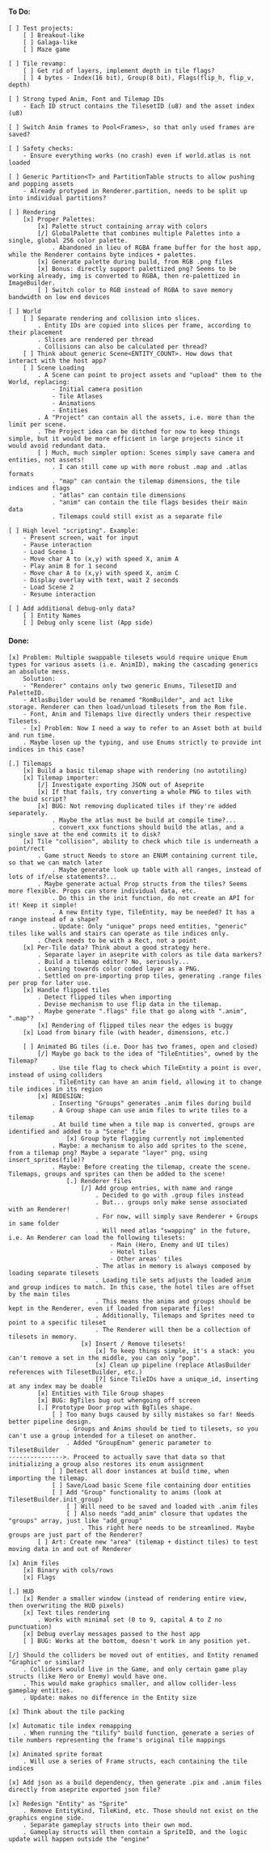#### To Do:

    [ ] Test projects:
        [ ] Breakout-like
        [ ] Galaga-like
        [ ] Maze game

    [ ] Tile revamp:
        [ ] Get rid of layers, implement depth in tile flags?
        [ ] 4 bytes - Index(16 bit), Group(8 bit), Flags(flip_h, flip_v, depth)

    [ ] Strong typed Anim, Font and Tilemap IDs
        - Each ID struct contains the TilesetID (u8) and the asset index (u8)

    [ ] Switch Anim frames to Pool<Frames>, so that only used frames are saved?

    [ ] Safety checks:
        - Ensure everything works (no crash) even if world.atlas is not loaded

    [ ] Generic Partition<T> and PartitionTable structs to allow pushing and popping assets
        - Already protyped in Renderer.partition, needs to be split up into individual partitions?
    
    [ ] Rendering
        [x] Proper Palettes:
            [x] Palette struct containing array with colors
            [/] GlobalPalette that combines multiple Palettes into a single, global 256 color palette.
                . Abandoned in lieu of RGBA frame buffer for the host app, while the Renderer contains byte indices + palettes.
            [x] Generate palette during build, from RGB .png files
            [x] Bonus: directly support palettized png? Seems to be working already, img is converted to RGBA, then re-palettized in ImageBuilder.
            [ ] Switch color to RGB instead of RGBA to save memory bandwidth on low end devices

    [ ] World
        [ ] Separate rendering and collision into slices.
            . Entity IDs are copied into slices per frame, according to their placement
            . Slices are rendered per thread
            . Collisions can also be calculated per thread?
        [ ] Think about generic Scene<ENTITY_COUNT>. How dows that interact with the host app?
        [ ] Scene Loading
            . A Scene can point to project assets and "upload" them to the World, replacing:
                - Initial camera position
                - Tile Atlases
                - Animations
                - Entities
            . A "Project" can contain all the assets, i.e. more than the limit per scene.
            . The Project idea can be ditched for now to keep things simple, but it would be more efficient in large projects since it would avoid redundant data.
            [ ] Much, much simpler option: Scenes simply save camera and entities, not assets!
                . I can still come up with more robust .map and .atlas formats
                . "map" can contain the tilemap dimensions, the tile indices and flags
                . "atlas" can contain tile dimensions
                . "anim" can contain the tile flags besides their main data
                . Tilemaps could still exist as a separate file

    [ ] High level "scripting". Example:
        - Present screen, wait for input
        - Pause interaction
        - Load Scene 1
        - Move char A to (x,y) with speed X, anim A
        - Play anim B for 1 second
        - Move char A to (x,y) with speed X, anim C
        - Display overlay with text, wait 2 seconds
        - Load Scene 2
        - Resume interaction
    
    [ ] Add additional debug-only data?
        [ ] Entity Names
        [ ] Debug only scene list (App side)

#### Done:

    [x] Problem: Multiple swappable tilesets would require unique Enum types for various assets (i.e. AnimID), making the cascading generics an absolute mess.
        Solution:
        - "Renderer" contains only two generic Enums, TilesetID and PaletteID.
        - AtlasBuilder would be renamed "RomBuilder", and act like storage. Renderer can then load/unload tilesets from the Rom file.
        - Font, Anim and Tilemaps live directly unders their respective Tilesets.
        - [x] Problem: Now I need a way to refer to an Asset both at build and run time.
        . Maybe losen up the typing, and use Enums strictly to provide int indices in this case?

    [.] Tilemaps
        [x] Build a basic tilemap shape with rendering (no autotiling)
        [x] Tilemap importer:
            [/] Investigate exporting JSON out of Aseprite
            [x] If that fails, try converting a whole PNG to tiles with the buid script?
            [x] BUG: Not removing duplicated tiles if they're added separately.
                . Maybe the atlas must be build at compile time?...
                . convert_xxx functions should build the atlas, and a single save at the end commits it to disk?
        [x] Tile "collision", ability to check which tile is underneath a point/rect
            . Game struct Needs to store an ENUM containing current tile, so that we can match later
                . Maybe generate look up table with all ranges, instead of lots of if/else statements?...
            . Maybe generate actual Prop structs from the tiles? Seems more flexible. Props can store individual data, etc.
                . Do this in the init function, do not create an API for it! Keep it simple!
                . A new Entity type, TileEntity, may be needed? It has a range instead of a shape?
                . Update: Only "unique" props need entities, "generic" tiles like walls and stairs can operate as tile indices only.
            . Check needs to be with a Rect, not a point
        [x] Per-Tile data? Think about a good strategy here.
            . Separate layer in aseprite with colors as tile data markers?
            . Build a tilemap editor? No, seriously...
            . Leaning towards color coded layer as a PNG.
            . Settled on pre-importing prop tiles, generating .range files per prop for later use.
        [x] Handle flipped tiles
            . Detect flipped tiles when importing
            . Devise mechanism to use flip data in the tilemap.
            . Maybe generate ".flags" file that go along with ".anim", ".map"?
            [x] Rendering of flipped tiles near the edges is buggy
        [x] Load from binary file (with header, dimensions, etc.)

        [ ] Animated BG tiles (i.e. Door has two frames, open and closed)
            [/] Maybe go back to the idea of "TileEntities", owned by the Tilemap?
                . Use tile flag to check which TileEntity a point is over, instead of using colliders
                . TileEntity can have an anim field, allowing it to change tile indices in its region
            [x] REDESIGN:
                . Inserting "Groups" generates .anim files during build
                . A Group shape can use anim files to write tiles to a tilemap
                . At build time when a tile map is converted, groups are identified and added to a "Scene" file
                    [x] Group byte flagging currently not implemented
                . Maybe: a mechanism to also add sprites to the scene, from a tilemap png? Maybe a separate "layer" png, using insert_sprites(file)?
                . Maybe: Before creating the tilemap, create the scene. Tilemaps, groups and sprites can then be added to the scene!
                    [.] Renderer files
                        [/] Add group entries, with name and range
                            . Decided to go with .group files instead
                            . But... groups only make sense associated with an Renderer!
                            . For now, will simply save Renderer + Groups in same folder
                            . Will need atlas "swapping" in the future, i.e. An Renderer can load the following tilesets:
                                - Main (Hero, Enemy and UI tiles)
                                - Hotel tiles
                                - Other areas' tiles
                            . The atlas in memory is always composed by loading separate tilesets
                            . Loading tile sets adjusts the loaded anim and group indices to match. In this case, the hotel tiles are offset by the main tiles
                            . This means the anims and groups should be kept in the Renderer, even if loaded from separate files!
                            . Additionally, Tilemaps and Sprites need to point to a specific tileset
                            . The Renderer will then be a collection of tilesets in memory.
                        [x] Insert / Remove tilesets!
                            [x] To keep things simple, it's a stack: you can't remove a set in the middle, you can only "pop".
                            [x] Clean up pipeline (replace AtlasBuilder references with TilesetBuilder, etc.)
                            [?] Since TileIDs have a unique_id, inserting at any index may be doable
            [x] Entities with Tile Group shapes
            [x] BUG: BgTiles bug out whengoing off screen
            [.] Prototype Door prop with BgTiles shape.
                [ ] Too many bugs caused by silly mistakes so far! Needs better pipeline design.
                    . Groups and Anims should be tied to tilesets, so you can't use a group intended for a tileset on another.
                    . Added "GroupEnum" generic parameter to TilesetBuilder
    --------------->. Proceed to actually save that data so that initializing a group also restores its enum assignment
                [ ] Detect all door instances at build time, when importing the tilemap.
                [ ] Save/Load basic Scene file containing door entities
                [ ] Add "Group" functionality to anims (look at TilesetBuilder.init_group)
                    [ ] Will need to be saved and loaded with .anim files
                    [ ] Also needs "add_anim" closure that updates the "groups" array, just like "add_group"
                        . This right here needs to be streamlined. Maybe groups are just part of the Renderer?
            [ ] Art: Create new "area" (tilemap + distinct tiles) to test moving data in and out of Renderer

    [x] Anim files
        [x] Binary with cols/rows
        [x] Flags

    [.] HUD
        [x] Render a smaller window (instead of rendering entire view, then overwriting the HUD pixels)
        [x] Text tiles rendering
            . Works with minimal set (0 to 9, capital A to Z no punctuation)
        [x] Debug overlay messages passed to the host app
        [ ] BUG: Works at the bottom, doesn't work in any position yet.

    [/] Should the colliders be moved out of entities, and Entity renamed "Graphic" or similar?
        . Colliders would live in the Game, and only certain game play structs (like Hero or Enemy) would have one.
        . This would make graphics smaller, and allow collider-less gameplay entities.
        . Update: makes no difference in the Entity size

    [x] Think about the tile packing

    [x] Automatic tile index remapping
        . When running the "tilify" build function, generate a series of tile numbers representing the frame's original tile mappings

    [x] Animated sprite format
        . Will use a series of Frame structs, each containing the tile indices

    [x] Add json as a build dependency, then generate .pix and .anim files directly from aseprite exported json file?

    [x] Redesign "Entity" as "Sprite"
        . Remove EntityKind, TileKind, etc. Those should not exist on the graphics engine side.
        . Separate gameplay structs into their own mod.
        . Gameplay structs will then contain a SpriteID, and the logic update will happen outside the "engine"
